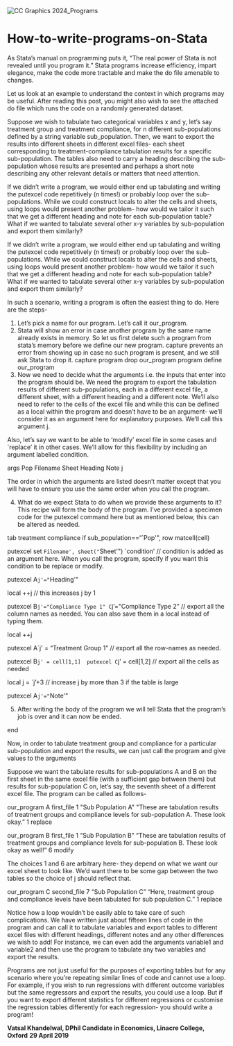 
![CC Graphics 2024_Programs](https://github.com/csae-coders-corner/How-to-write-programs-on-Stata/assets/148211163/02423564-259d-42e7-a6f4-32a2ecf935b9)

# How-to-write-programs-on-Stata
As Stata’s manual on programming puts it, “The real power of Stata is not revealed until you program it.” Stata programs increase efficiency, impart elegance, make the code more tractable and make the do file amenable to changes.


Let us look at an example to understand the context in which programs may be useful. After reading this post, you might also wish to see the attached do file which runs the code on a randomly generated dataset.


Suppose we wish to tabulate two categorical variables x and y, let’s say treatment group and treatment compliance, for n different sub-populations defined by a string variable sub_population. Then, we want to export the results into different sheets in different excel files- each sheet corresponding to treatment-compliance tabulation results for a specific sub-population. The tables also need to carry a heading describing the sub-population whose results are presented and perhaps a short note describing any other relevant details or matters that need attention. 


If we didn’t write a program, we would either end up tabulating and writing the putexcel code repetitively (n times!) or probably loop over the sub-populations.  While we could construct locals to alter the cells and sheets, using loops would present another problem- how would we tailor it such that we get a different heading and note for each sub-population table? What if we wanted to tabulate several other x-y variables by sub-population and export them similarly? 


If we didn’t write a program, we would either end up tabulating and writing the putexcel code repetitively (n times!) or probably loop over the sub-populations.  While we could construct locals to alter the cells and sheets, using loops would present another problem- how would we tailor it such that we get a different heading and note for each sub-population table? What if we wanted to tabulate several other x-y variables by sub-population and export them similarly? 


In such a scenario, writing a program is often the easiest thing to do. Here are the steps- 
1.	Let’s pick a name for our program. Let’s call it our_program. 
2.	Stata will show an error in case another program by the same name already exists in memory. So let us first delete such a program from stata’s memory before we define our new program. capture prevents an error from showing up in case no such program is present, and we still ask Stata to drop it. 
capture program drop our_program 
program define our_program 
3.	Now we need to decide what the arguments i.e. the inputs that enter into the program should be. We need the program to export the tabulation results of different sub-populations, each in a different excel file, a different sheet, with a different heading and a different note. We’ll also need to refer to the cells of the excel file and while this can be defined as a local within the program and doesn’t have to be an argument- we’ll consider it as an argument here for explanatory purposes.  We’ll call this argument j. 

Also, let’s say we want to be able to ‘modify’ excel file in some cases and `replace’ it in other cases. We’ll allow for this flexibility by including an argument labelled condition. 

args Pop Filename Sheet Heading Note j

The order in which the arguments are listed doesn’t matter except that you will have to ensure you use the same order when you call the program.


4.	What do we expect Stata to do when we provide these arguments to it? This recipe will form the body of the program. I’ve provided a specimen code for the putexcel command here but as mentioned below, this can be altered as needed. 

tab treatment compliance if sub_population==“`Pop'", row matcell(cell) 

putexcel set `Filename', sheet("`Sheet'") `condition’  // condition is added as an argument here. When you call the program, specify if you want this condition to be replace or modify.

putexcel A`j'="`Heading'"

local ++j // this increases j by 1

putexcel B`j'="Compliance Type 1" C`j’="Compliance Type 2” // export all the column names as needed. You can also save them in a local instead of typing them.

local ++j

putexcel A`j' = “Treatment Group 1”  // export all the row-names as needed.

putexcel B`j' = cell[1,1] 
putexcel C`j’ = cell[1,2]  // export all the cells as needed

local j = `j’+3 // increase j by more than 3 if the table is large

putexcel A`j'="`Note'" 


5.	After writing the body of the program we will tell Stata that the program’s job is over and it can now be ended. 

end 



Now, in order to tabulate treatment group and compliance for a particular sub-population and export the results, we can just call the program and give values to the arguments

Suppose we want the tabulate results for sub-populations A and B on the first sheet in the same excel file (with a sufficient gap between them) but results for sub-population C on, let’s say, the seventh sheet of a different excel file. The program can be called as follows-  


our_program A first_file 1 "Sub Population A" "These are tabulation results of treatment groups and compliance levels for sub-population A. These look okay.” 1 replace

our_program B first_file 1 “Sub Population B” “These are tabulation results of treatment groups and compliance levels for sub-population B. These look okay as well!” 6 modify


The choices 1 and 6 are arbitrary here- they depend on what we want our excel sheet to look like. We’d want there to be some gap between the two tables so the choice of j should reflect that. 


our_program C second_file 7 “Sub Population C” “Here, treatment group and compliance levels have been tabulated for sub population C.” 1 replace


Notice how a loop wouldn’t be easily able to take care of such complications. We have written just about fifteen lines of code in the program and can call it to tabulate variables and export tables to different excel files with different headings, different notes and any other differences we wish to add! For instance, we can even add the arguments variable1 and variable2 and then use the program to tabulate any two variables and export the results. 

Programs are not just useful for the purposes of exporting tables but for any scenario where you’re repeating similar lines of code and cannot use a loop. For example, if you wish to run regressions with different outcome variables but the same regressors and export the results, you could use a loop. But if you want to export different statistics for different regressions or customise the regression tables differently for each regression- you should write a program! 

**Vatsal Khandelwal, DPhil Candidate in Economics, Linacre College, Oxford**
**29 April 2019**
